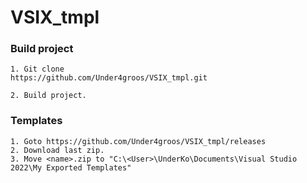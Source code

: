 # VSIX_tmpl


### Build project 
```
1. Git clone 
https://github.com/Under4groos/VSIX_tmpl.git

2. Build project.
```

### Templates
```
1. Goto https://github.com/Under4groos/VSIX_tmpl/releases
2. Download last zip.
3. Move <name>.zip to "C:\<User>\UnderKo\Documents\Visual Studio 2022\My Exported Templates"
```
